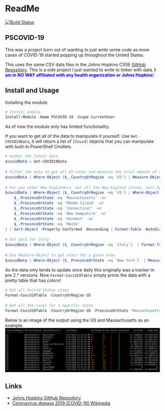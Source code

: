 # ReadMe

[![Build Status](https://ephos.visualstudio.com/PSCOVID-19/_apis/build/status/ephos.PSCOVID-19?branchName=master)](https://ephos.visualstudio.com/PSCOVID-19/_build/latest?definitionId=3&branchName=master)

## PSCOVID-19

This was a project born out of wanting to just write some code as more cases of COVID-19 started popping up throughout the United States.

This uses the same CSV data files in the Johns Hopkins CSSE [GitHub Repository](https://github.com/CSSEGISandData/COVID-19).  This is a side project I just wanted to write to tinker with data, <span style="color:blue">__**I am in NO WAY affiliated with any health organization or Johns Hopkins**__</span>!

## Install and Usage

Installing the module.

```powershell
# Install module.
Install-Module -Name PSCOVID-19 -Scope CurrentUser
```

As of now the module only has limited functionality.

If you want to get all of the data to manipulate it yourself.  Use `Get-COVID19Data`, it will return a list of `[Covid]` objects that you can manipulate with built-in PowerShell Cmdlets.

```powershell
# Gather the latest data
$covidData = Get-COVID19Data

# Filter the data to get all US cases and measure the total amount of confirmed cases across all of the data
$covidData | Where-Object {$_.CountryOrRegion -eq 'US'} | Measure-Object -Property Confirmed -Sum

# For you other New Englanders, Get all the New England states, sort by 'confirmed' cases and then format it out as a table
$covidData | Where-Object {$_.CountryOrRegion -eq 'US'} | Where-Object {
    $_.ProvinceOrState -eq 'Massachusetts' -or
    $_.ProvinceOrState -eq 'Rhode Island' -or
    $_.ProvinceOrState -eq 'Connecticut' -or
    $_.ProvinceOrState -eq 'New Hampshire' -or
    $_.ProvinceOrState -eq 'Vermont' -or
    $_.ProvinceOrState -eq 'Maine'
} | Sort-Object -Property Confirmed -Descending | Format-Table -AutoSize

# Get data for Italy
$covidData | Where-Object {$_.CountryOrRegion -eq 'Italy'}  | Format-Table -AutoSize

# Use Measure-Object to get stats for a given area
$covidData | Where-Object {$_.ProvinceOrState -eq 'New York'}  | Measure-Object -Property Confirmed -AllStats
```

As the data only tends to update once daily this originally was a tracker in pre 2.* versions.  Now `Format-Covid19Table` simply prints the data with a pretty table that has colors!

```powershell
# Get all United States cases
Format-Covid19Table -CountryOrRegion US

# Get all the cases for a specific state
Format-Covid19Table -CountryOrRegion US -ProvinceOrState 'Massachusetts'
```

Below is an image of the output using the US and Massachusetts as an example.
![example1](images/example1.png)

## Links

- [Johns Hopkins GitHub Repository](https://github.com/CSSEGISandData/COVID-19)
- [Coronavirus disease 2019 (COVID-19) Wikipedia](https://en.wikipedia.org/wiki/Coronavirus_disease_2019)
